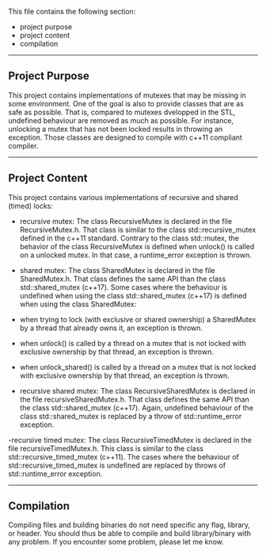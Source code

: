 This file contains the following section:
- project purpose
- project content
- compilation
---------------------------------------------
Project Purpose
---------------------------------------------
This project contains implementations of mutexes that may be missing in some environment. One of the goal is also to provide classes that are as safe as possible. That is, compared to mutexes dvelopped in the STL, undefined behaviour are removed as much as possible. For instance, unlocking a mutex that has not been locked results in throwing an exception.
Those classes are designed to compile with c++11 compliant compiler.

---------------------------------------------
Project Content
---------------------------------------------

This project contains various implementations of recursive and shared (timed) locks:
- recursive mutex: The class RecursiveMutex is declared in the file RecursiveMutex.h. That class is similar to the class std::recursive_mutex defined in the c++11 standard. Contrary to the class std::mutex, the behavior of the class RecursiveMutex is defined when unlock() is called on a unlocked mutex. In that case, a runtime_error exception is thrown. 


- shared mutex: The class SharedMutex is declared in the file SharedMutex.h. That class defines the same API than the class std::shared_mutex (c++17). Some cases where the behaviour is undefined when using the class std::shared_mutex (c++17) is defined when using the class SharedMutex:
- when trying to lock (with exclusive or shared ownership) a SharedMutex by a thread that already owns it, an exception is thrown.
- when unlock() is called by a thread on a mutex that is not locked with exclusive ownership by that thread, an exception is thrown.
- when unlock_shared() is called by a thread on a mutex that is not locked with exclusive ownership by that thread, an exception is thrown.

- recursive shared mutex: The class RecursiveSharedMutex is declared in the file recursiveSharedMutex.h. That class defines the same API than the class std::shared_mutex (c++17). Again, undefined behaviour of the class std::shared_mutex is replaced by a throw of std::runtime_error exception.

-recursive timed mutex: The class RecursiveTimedMutex is declared in the file recursiveTimedMutex.h. This class is similar to the class std::recursive_timed_mutex (c++11). The cases where the behaviour of std::recursive_timed_mutex is undefined are replaced by throws of std::runtime_error exception.

---------------------------------------------
Compilation
---------------------------------------------

Compiling files and building binaries do not need specific any flag, library, or header. You should thus be able to compile and build library/binary with any problem. If you encounter some problem, please let me know.  
